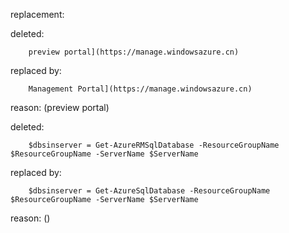 replacement:

deleted:

		preview portal](https://manage.windowsazure.cn)

replaced by:

		Management Portal](https://manage.windowsazure.cn)

reason: (preview portal)

deleted:

		$dbsinserver = Get-AzureRMSqlDatabase -ResourceGroupName $ResourceGroupName -ServerName $ServerName

replaced by:

		$dbsinserver = Get-AzureSqlDatabase -ResourceGroupName $ResourceGroupName -ServerName $ServerName

reason: ()

